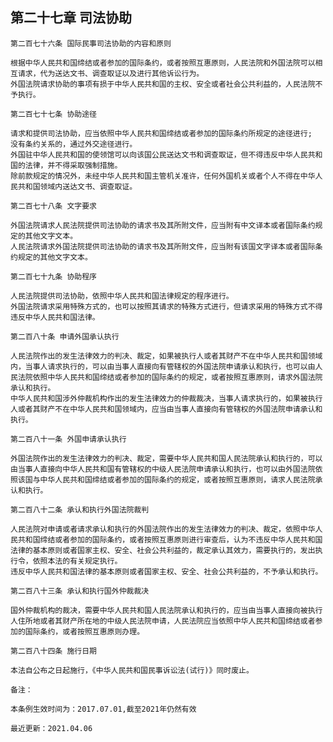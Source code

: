 ## 第二十七章 司法协助

    第二百七十六条 国际民事司法协助的内容和原则
    
    根据中华人民共和国缔结或者参加的国际条约，或者按照互惠原则，人民法院和外国法院可以相互请求，代为送达文书、调查取证以及进行其他诉讼行为。
    外国法院请求协助的事项有损于中华人民共和国的主权、安全或者社会公共利益的，人民法院不予执行。
    
    第二百七十七条 协助途径
    
    请求和提供司法协助，应当依照中华人民共和国缔结或者参加的国际条约所规定的途径进行;
    没有条约关系的，通过外交途径进行。
    外国驻中华人民共和国的使领馆可以向该国公民送达文书和调查取证，但不得违反中华人民共和国的法律，并不得采取强制措施。
    除前款规定的情况外，未经中华人民共和国主管机关准许，任何外国机关或者个人不得在中华人民共和国领域内送达文书、调查取证。
    
    第二百七十八条 文字要求
    
    外国法院请求人民法院提供司法协助的请求书及其所附文件，应当附有中文译本或者国际条约规定的其他文字文本。
    人民法院请求外国法院提供司法协助的请求书及其所附文件，应当附有该国文字译本或者国际条约规定的其他文字文本。
    
    第二百七十九条 协助程序
    
    人民法院提供司法协助，依照中华人民共和国法律规定的程序进行。
    外国法院请求采用特殊方式的，也可以按照其请求的特殊方式进行，但请求采用的特殊方式不得违反中华人民共和国法律。
    
    第二百八十条 申请外国承认执行
    
    人民法院作出的发生法律效力的判决、裁定，如果被执行人或者其财产不在中华人民共和国领域内，当事人请求执行的，可以由当事人直接向有管辖权的外国法院申请承认和执行，也可以由人民法院依照中华人民共和国缔结或者参加的国际条约的规定，或者按照互惠原则，请求外国法院承认和执行。
    中华人民共和国涉外仲裁机构作出的发生法律效力的仲裁裁决，当事人请求执行的，如果被执行人或者其财产不在中华人民共和国领域内，应当由当事人直接向有管辖权的外国法院申请承认和执行。
    
    第二百八十一条 外国申请承认执行
    
    外国法院作出的发生法律效力的判决、裁定，需要中华人民共和国人民法院承认和执行的，可以由当事人直接向中华人民共和国有管辖权的中级人民法院申请承认和执行，也可以由外国法院依照该国与中华人民共和国缔结或者参加的国际条约的规定，或者按照互惠原则，请求人民法院承认和执行。
    
    第二百八十二条 承认和执行外国法院裁判
    
    人民法院对申请或者请求承认和执行的外国法院作出的发生法律效力的判决、裁定，依照中华人民共和国缔结或者参加的国际条约，或者按照互惠原则进行审查后，认为不违反中华人民共和国法律的基本原则或者国家主权、安全、社会公共利益的，裁定承认其效力，需要执行的，发出执行令，依照本法的有关规定执行。
    违反中华人民共和国法律的基本原则或者国家主权、安全、社会公共利益的，不予承认和执行。
    
    第二百八十三条 承认和执行国外仲裁裁决
    
    国外仲裁机构的裁决，需要中华人民共和国人民法院承认和执行的，应当由当事人直接向被执行人住所地或者其财产所在地的中级人民法院申请，人民法院应当依照中华人民共和国缔结或者参加的国际条约，或者按照互惠原则办理。
    
    第二百八十四条 施行日期
    
    本法自公布之日起施行，《中华人民共和国民事诉讼法(试行)》同时废止。
    
    备注：
    
    本条例生效时间为：2017.07.01,截至2021年仍然有效
    
    最近更新：2021.04.06
